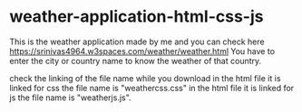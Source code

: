 # weather-application-html-css-js

This is the weather application made by me and you can check here 
https://srinivas4964.w3spaces.com/weather/weather.html
You have to enter the city or country name to know the weather of that country.

check the linking of the file name while you download 
in the html file it is linked for css the file name is "weathercss.css"
in the html file it is linked for js the file name is "weatherjs.js".
